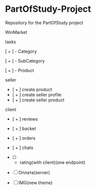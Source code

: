# PartOfStudy-Project
Repository for the PartOfStudy project

WinMarket

tasks

[ + ] - Category 

[ + ] - SubCategory

[ + ] - Product

seller

- [ + ] create product
- [ + ] create seller profile
- [ + ] create seller product



 client

- [ + ] reviews
- [ + ] backet

- [ + ] orders

- [ + ] chats


- [ ] - rating(with client)(one endpoint)
- [ ] Оплата(server)
- [ ] IMG(new theme)

